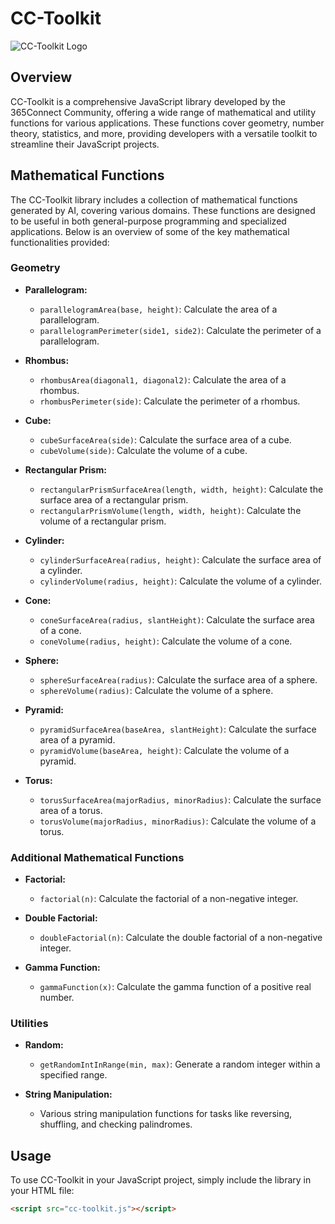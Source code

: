# CC-Toolkit

![CC-Toolkit Logo](link-to-your-logo.png)

## Overview

CC-Toolkit is a comprehensive JavaScript library developed by the 365Connect Community, offering a wide range of mathematical and utility functions for various applications. These functions cover geometry, number theory, statistics, and more, providing developers with a versatile toolkit to streamline their JavaScript projects.

## Mathematical Functions

The CC-Toolkit library includes a collection of mathematical functions generated by AI, covering various domains. These functions are designed to be useful in both general-purpose programming and specialized applications. Below is an overview of some of the key mathematical functionalities provided:

### Geometry

- **Parallelogram:**
  - `parallelogramArea(base, height)`: Calculate the area of a parallelogram.
  - `parallelogramPerimeter(side1, side2)`: Calculate the perimeter of a parallelogram.

- **Rhombus:**
  - `rhombusArea(diagonal1, diagonal2)`: Calculate the area of a rhombus.
  - `rhombusPerimeter(side)`: Calculate the perimeter of a rhombus.

- **Cube:**
  - `cubeSurfaceArea(side)`: Calculate the surface area of a cube.
  - `cubeVolume(side)`: Calculate the volume of a cube.

- **Rectangular Prism:**
  - `rectangularPrismSurfaceArea(length, width, height)`: Calculate the surface area of a rectangular prism.
  - `rectangularPrismVolume(length, width, height)`: Calculate the volume of a rectangular prism.

- **Cylinder:**
  - `cylinderSurfaceArea(radius, height)`: Calculate the surface area of a cylinder.
  - `cylinderVolume(radius, height)`: Calculate the volume of a cylinder.

- **Cone:**
  - `coneSurfaceArea(radius, slantHeight)`: Calculate the surface area of a cone.
  - `coneVolume(radius, height)`: Calculate the volume of a cone.

- **Sphere:**
  - `sphereSurfaceArea(radius)`: Calculate the surface area of a sphere.
  - `sphereVolume(radius)`: Calculate the volume of a sphere.

- **Pyramid:**
  - `pyramidSurfaceArea(baseArea, slantHeight)`: Calculate the surface area of a pyramid.
  - `pyramidVolume(baseArea, height)`: Calculate the volume of a pyramid.

- **Torus:**
  - `torusSurfaceArea(majorRadius, minorRadius)`: Calculate the surface area of a torus.
  - `torusVolume(majorRadius, minorRadius)`: Calculate the volume of a torus.

### Additional Mathematical Functions

- **Factorial:**
  - `factorial(n)`: Calculate the factorial of a non-negative integer.

- **Double Factorial:**
  - `doubleFactorial(n)`: Calculate the double factorial of a non-negative integer.

- **Gamma Function:**
  - `gammaFunction(x)`: Calculate the gamma function of a positive real number.

### Utilities

- **Random:**
  - `getRandomIntInRange(min, max)`: Generate a random integer within a specified range.

- **String Manipulation:**
  - Various string manipulation functions for tasks like reversing, shuffling, and checking palindromes.

## Usage

To use CC-Toolkit in your JavaScript project, simply include the library in your HTML file:

```html
<script src="cc-toolkit.js"></script>
